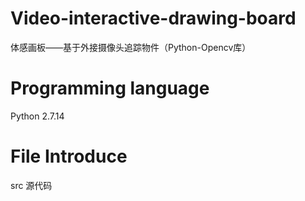 # Video-interactive-drawing-board
体感画板——基于外接摄像头追踪物件（Python-Opencv库）

# Programming language
Python 2.7.14

# File Introduce
src 源代码

